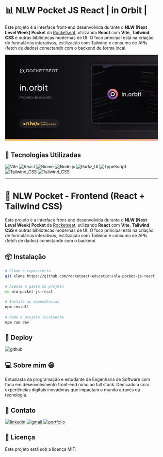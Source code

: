 
# 📊 NLW Pocket JS React |  in Orbit | 

Este projeto é a interface front-end desenvolvida durante o **NLW (Next Level Week) Pocket** da [Rocketseat](https://www.rocketseat.com.br/), utilizando **React** com **Vite**, **Tailwind CSS** e outras bibliotecas modernas de UI. O foco principal está na criação de formulários interativos, estilização com Tailwind e consumo de APIs (fetch de dados) conectando com o backend de forma local.

![preview](.github/cover.png)


## 🚀 Tecnologias Utilizadas
 
  ![Vite](https://img.shields.io/badge/Vite-123?style=for-the-badge&logo=Vite&logoColor=green)
  ![React](https://img.shields.io/badge/React-20232A?style=for-the-badge&logo=react&logoColor=61DAFB)
 ![Biome](https://img.shields.io/badge/Biome-000320?style=for-the-badge&logo=Biome&logoColor=blue)
 ![Node.js](https://img.shields.io/badge/Node.js-43853D?style=for-the-badge&logo=node.js&logoColor=white)
  ![Radiz_UI](https://img.shields.io/badge/Radiz_UI-000009?style=for-the-badge&logo=radixUI&logoColor=white)
 ![TypeScript](https://img.shields.io/badge/TypeScript-007ACC?style=for-the-badge&logo=typescript&logoColor=white)
  ![Tailwind_CSS](https://img.shields.io/badge/Tailwind_CSS-38B2AC?style=for-the-badge&logo=tailwind-css&logoColor=white)
 ![Tailwind_CSS](https://img.shields.io/badge/Tanstack_query-38B?style=for-the-badge&logo=tanstack_query&logoColor=white)





---

# 📱 NLW Pocket - Frontend (React + Tailwind CSS)

Este projeto é a interface front-end desenvolvida durante o **NLW (Next Level Week) Pocket** da [Rocketseat](https://www.rocketseat.com.br/), utilizando **React** com **Vite**, **Tailwind CSS** e outras bibliotecas modernas de UI. O foco principal está na criação de formulários interativos, estilização com Tailwind e consumo de APIs (fetch de dados) conectando com o backend.


## 📦 Instalação

```bash
# Clone o repositório
git clone https://github.com/rocketseat-education/nlw-pocket-js-react

# Acesse a pasta do projeto
cd nlw-pocket-js-react

# Instale as dependências
npm install

# Rode o projeto localmente
npm run dev
````

## 🔗 Deploy 

![github](https://img.shields.io/badge/github-000000?style=for-the-badge&logo=github&logoColor=white)



## 💻 Sobre mim 😄
 Entusiasta da programação e estudante de Engenharia de Software com foco em        desenvolvimento front-end rumo ao full stack. Dedicado a criar experiências digitais inovadoras que impactam o mundo através da tecnologia.

## 🔗 Contato 

[![linkedin](https://img.shields.io/badge/Linkedin-0A66C2?style=for-the-badge&logo=linkedin&logoColor=white)](https://www.linkedin.com/in/jose-martinez-352032222/)
[![gmail](https://img.shields.io/badge/Gmail-D14836?style=for-the-badge&logo=gmail&logoColor=white)](https://mailto:juniorjose1925@gmail.com)
[![portfolio](https://img.shields.io/badge/Jose.Dev-0A0A03?style=for-the-badge&logo=react&logoColor=whit)](https://my-portfolio-jose-martinez.netlify.app/)


## 📄 Licença

Este projeto está sob a licença MIT.







